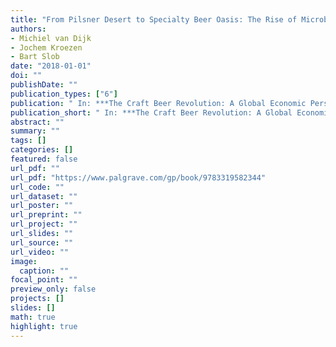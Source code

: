 ```yaml
---
title: "From Pilsner Desert to Specialty Beer Oasis: The Rise of Microbrewing in the Netherlands"
authors: 
- Michiel van Dijk
- Jochem Kroezen
- Bart Slob
date: "2018-01-01"
doi: ""
publishDate: ""
publication_types: ["6"]
publication: " In: ***The Craft Beer Revolution: A Global Economic Perspective***. Ed. by Jo Swinnen, Christian Garavaglia. Cham: Palgrave Macmillan"
publication_short: " In: ***The Craft Beer Revolution: A Global Economic Perspective***. Ed. by Jo Swinnen, Christian Garavaglia. Cham: Palgrave Macmillan"
abstract: ""
summary: ""
tags: []
categories: []
featured: false
url_pdf: ""
url_pdf: "https://www.palgrave.com/gp/book/9783319582344"
url_code: ""
url_dataset: ""
url_poster: ""
url_preprint: ""
url_project: ""
url_slides: ""
url_source: ""
url_video: ""
image: 
  caption: ""
focal_point: ""
preview_only: false
projects: []
slides: []
math: true
highlight: true
---
```

